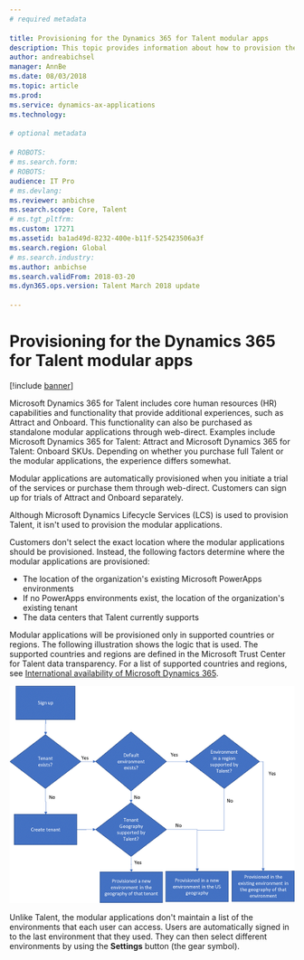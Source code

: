 ```yaml
---
# required metadata

title: Provisioning for the Dynamics 365 for Talent modular apps
description: This topic provides information about how to provision the standalone modular applications that can be purchased to provide core human resources (HR) functionality that is included in Microsoft Dynamics 365 for Talent. This functionality provides additional experiences, such as Attract and Onboard.
author: andreabichsel
manager: AnnBe
ms.date: 08/03/2018
ms.topic: article
ms.prod: 
ms.service: dynamics-ax-applications
ms.technology: 

# optional metadata

# ROBOTS: 
# ms.search.form: 
# ROBOTS: 
audience: IT Pro 
# ms.devlang: 
ms.reviewer: anbichse
ms.search.scope: Core, Talent
# ms.tgt_pltfrm: 
ms.custom: 17271
ms.assetid: ba1ad49d-8232-400e-b11f-525423506a3f
ms.search.region: Global
# ms.search.industry: 
ms.author: anbichse
ms.search.validFrom: 2018-03-20
ms.dyn365.ops.version: Talent March 2018 update

---
```

# Provisioning for the Dynamics 365 for Talent modular apps

[!include [banner](includes/banner.md)]

Microsoft Dynamics 365 for Talent includes core human resources (HR) capabilities and functionality that provide additional experiences, such as Attract and Onboard. This functionality can also be purchased as standalone modular applications through web-direct. Examples include Microsoft Dynamics 365 for Talent: Attract and Microsoft Dynamics 365 for Talent: Onboard SKUs. Depending on whether you purchase full Talent or the modular applications, the experience differs somewhat.

Modular applications are automatically provisioned when you initiate a trial of the services or purchase them through web-direct. Customers can sign up for trials of Attract and Onboard separately.

Although Microsoft Dynamics Lifecycle Services (LCS) is used to provision Talent, it isn't used to provision the modular applications.

Customers don't select the exact location where the modular applications should be provisioned. Instead, the following factors determine where the modular applications are provisioned:

+ The location of the organization's existing Microsoft PowerApps environments
+ If no PowerApps environments exist, the location of the organization's existing tenant
+ The data centers that Talent currently supports

Modular applications will be provisioned only in supported countries or regions. The following illustration shows the logic that is used. The supported countries and regions are defined in the Microsoft Trust Center for Talent data transparency. For a list of supported countries and regions, see [International availability of Microsoft Dynamics 365](./availability.md).

[![Provisioning process for modular applications, based on country/region](./media/modular-apps-diagram-mod-app-tech.png)](./media/modular-apps-diagram-mod-app-tech.png)

Unlike Talent, the modular applications don't maintain a list of the environments that each user can access. Users are automatically signed in to the last environment that they used. They can then select different environments by using the **Settings** button (the gear symbol).
